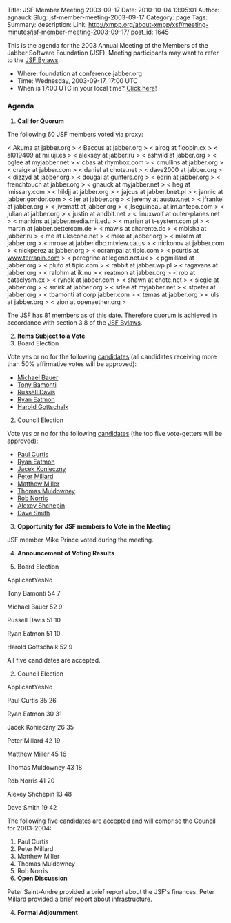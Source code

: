Title: JSF Member Meeting 2003-09-17
Date: 2010-10-04 13:05:01
Author: agnauck
Slug: jsf-member-meeting-2003-09-17
Category: page
Tags: 
Summary: description:
Link: http://xmpp.org/about-xmpp/xsf/meeting-minutes/jsf-member-meeting-2003-09-17/
post_id: 1645


This is the agenda for the 2003 Annual Meeting of the Members of the Jabber Software Foundation (JSF). Meeting participants may want to refer to the [JSF Bylaws](/jsf/bylaws.shtml).

* Where: foundation at conference.jabber.org
* Time: Wednesday, 2003-09-17, 17:00 UTC
* When is 17:00 UTC in your local time? [Click here](http://www.worldtimeserver.com/)!

### Agenda

1. **Call for Quorum**

The following 60 JSF members voted via proxy:


< Akuma at jabber.org >
< Baccus at jabber.org >
< airog at floobin.cx >
< al019409 at mi.uji.es >
< aleksey at jabber.ru >
< ashvild at jabber.org >
< bglee at myjabber.net >
< cbas at rhymbox.com >
< cmullins at jabber.org >
< craigk at jabber.com >
< daniel at chote.net >
< dave2000 at jabber.org >
< dizzyd at jabber.org >
< dougal at gunters.org >
< edrin at jabber.org >
< frenchtouch at jabber.org >
< gnauck at myjabber.net >
< heg at imissary.com >
< hildjj at jabber.org >
< jajcus at jabber.bnet.pl >
< jannic at jabber.gondor.com >
< jer at jabber.org >
< jeremy at austux.net >
< jfrankel at jabber.org >
< jivematt at jabber.org >
< jlseguineau at im.antepo.com >
< julian at jabber.org >
< justin at andbit.net >
< linuxwolf at outer-planes.net >
< mankins at jabber.media.mit.edu >
< marian at t-system.com.pl >
< martin at jabber.bettercom.de >
< mawis at charente.de >
< mblsha at jabber.ru >
< me at ukscone.net >
< mike at jabber.org >
< mikem at jabber.org >
< mrose at jabber.dbc.mtview.ca.us >
< nickonov at jabber.com >
< nickperez at jabber.org >
< ocrampal at tipic.com >
< pcurtis at www.terrapin.com >
< peregrine at legend.net.uk >
< pgmillard at jabber.org >
< pluto at tipic.com >
< rabbit at jabber.wp.pl >
< ragavans at jabber.org >
< ralphm at ik.nu >
< reatmon at jabber.org >
< rob at cataclysm.cx >
< rynok at jabber.com >
< shawn at chote.net >
< siegle at jabber.org >
< smirk at jabber.org >
< srlee at myjabber.net >
< stpeter at jabber.org >
< tbamonti at corp.jabber.com >
< temas at jabber.org >
< uls at jabber.org >
< zion at openaether.org >


The JSF has 81 [members](/members/memberlist.shtml) as of this date. Therefore quorum is achieved in accordance with section 3.8 of the [JSF Bylaws](/jsf/bylaws.shtml).

2. **Items Subject to a Vote**
1. Board Election

Vote yes or no for the following [candidates](/board/candidates/2003/) (all candidates receiving more than 50% affirmative votes will be approved):

* [Michael Bauer](/board/candidates/2003/Michael_Bauer.shtml)
* [Tony Bamonti](/board/candidates/2003/Tony_Bamonti.shtml)
* [Russell Davis](/board/candidates/2003/Russell_Davis.shtml)
* [Ryan Eatmon](/board/candidates/2003/Ryan_Eatmon.shtml)
* [Harold Gottschalk](/board/candidates/2003/Harold_Gottschalk.shtml)
2. Council Election

Vote yes or no for the following [candidates](/council/candidates/2003/) (the top five vote-getters will be approved):

* [Paul Curtis](/council/candidates/2003/Paul_Curtis.shtml)
* [Ryan Eatmon](/council/candidates/2003/Ryan_Eatmon.shtml)
* [Jacek Konieczny](/council/candidates/2003/Jacek_Konieczny.shtml)
* [Peter Millard](/council/candidates/2003/Peter_Millard.shtml)
* [Matthew Miller](/council/candidates/2003/Matthew_Miller.shtml)
* [Thomas Muldowney](/council/candidates/2003/Thomas_Muldowney.shtml)
* [Rob Norris](/council/candidates/2003/Rob_Norris.shtml)
* [Alexey Shchepin](/council/candidates/2003/Alexey_Shchepin.shtml)
* [Dave Smith](/council/candidates/2003/Dave_Smith.shtml)
3. **Opportunity for JSF members to Vote in the Meeting**

JSF member Mike Prince voted during the meeting.

4. **Announcement of Voting Results**

1. Board Election

ApplicantYesNo

Tony Bamonti
54
7

Michael Bauer
52
9

Russell Davis
51
10

Ryan Eatmon
51
10

Harold Gottschalk
52
9

All five candidates are accepted.

2. Council Election

ApplicantYesNo

Paul Curtis
35
26

Ryan Eatmon
30
31

Jacek Konieczny
26
35

Peter Millard
42
19

Matthew Miller
45
16

Thomas Muldowney
43
18

Rob Norris
41
20

Alexey Shchepin
13
48

Dave Smith
19
42

The following five candidates are accepted and will comprise the Council for 2003-2004:

1. Paul Curtis
2. Peter Millard
3. Matthew Miller
4. Thomas Muldowney
5. Rob Norris
3. **Open Discussion**

Peter Saint-Andre provided a brief report about the JSF's finances. Peter Millard provided a brief report about infrastructure.

4. **Formal Adjournment**
